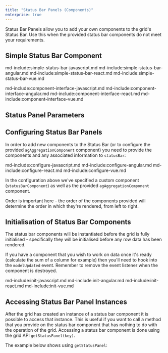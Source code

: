 ```yaml
---
title: "Status Bar Panels (Components)"
enterprise: true
---
```


Status Bar Panels allow you to add your own components to the grid's Status Bar. Use this when the provided status bar components do not meet your requirements.

## Simple Status Bar Component

md-include:simple-status-bar-javascript.md
md-include:simple-status-bar-angular.md
md-include:simple-status-bar-react.md
md-include:simple-status-bar-vue.md

<grid-example title='Status Bar Panel' name='simple-component' type='generated' options='{ "enterprise": true, "modules": ["clientside", "statusbar", "range"] }'></grid-example>

md-include:component-interface-javascript.md
md-include:component-interface-angular.md
md-include:component-interface-react.md
md-include:component-interface-vue.md

## Status Panel Parameters

<interface-documentation interfaceName='IStatusPanelParams' ></interface-documentation>

## Configuring Status Bar Panels

In order to add new components to the Status Bar (or to configure the provided `agAggregationComponent` component) you need to provide the components and any associated information to `statusBar`:

md-include:configure-javascript.md
md-include:configure-angular.md
md-include:configure-react.md
md-include:configure-vue.md
  
In the configuration above we've specified a custom component (`statusBarComponent`) as well as the provided `agAggregationComponent` component.

Order is important here - the order of the components provided will determine the order in which they're rendered, from left to right.

<grid-example title='Status Bar Panel' name='custom-component' type='generated' options='{ "enterprise": true, "modules": ["clientside", "statusbar", "range"] }'></grid-example>

## Initialisation of Status Bar Components

The status bar components will be instantiated before the grid is fully initialised - specifically they will be initialised
before any row data has been rendered.

If you have a component that you wish to work on data once it's ready (calculate the sum of a column for example) then you'll
need to hook into the `modelUpdated` event. Remember to remove the event listener when the component is destroyed. 

md-include:init-javascript.md
md-include:init-angular.md
md-include:init-react.md
md-include:init-vue.md

## Accessing Status Bar Panel Instances

After the grid has created an instance of a status bar component it is possible to access that instance. This is useful if you want to call a method that you provide on the status bar component that has nothing to do with the operation of the grid. Accessing a status bar component is done using the grid API `getStatusPanel(key)`.

<api-documentation source='grid-api/api.json' section='accessories' names='["getStatusPanel"]'></api-documentation>

The example below shows using `getStatusPanel`:

<grid-example title='Get Status Bar Panel Instance' name='component-instance' type='generated' options='{ "enterprise": true, "modules": ["clientside", "statusbar", "range"] }'></grid-example>
